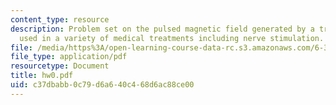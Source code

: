 ```yaml
---
content_type: resource
description: Problem set on the pulsed magnetic field generated by a transducer coil,
  used in a variety of medical treatments including nerve stimulation.
file: /media/https%3A/open-learning-course-data-rc.s3.amazonaws.com/6-334-power-electronics-spring-2007/c37dbabb0c79d6a640c468d6ac88ce00_hw0.pdf
file_type: application/pdf
resourcetype: Document
title: hw0.pdf
uid: c37dbabb-0c79-d6a6-40c4-68d6ac88ce00
---
```

